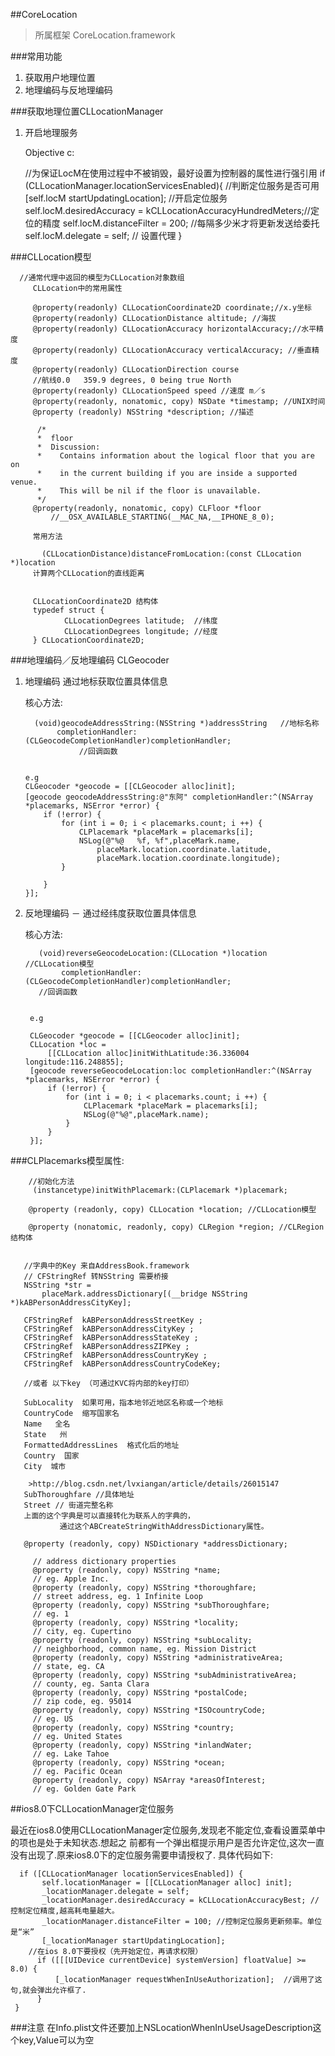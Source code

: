 ##CoreLocation 
 > 所属框架 CoreLocation.framework
 
###常用功能
   1. 获取用户地理位置
   2. 地理编码与反地理编码 
   
   
   
###获取地理位置CLLocationManager
 
   1. 开启地理服务
   
      Objective c:
           
         //为保证LocM在使用过程中不被销毁，最好设置为控制器的属性进行强引用
         if  (CLLocationManager.locationServicesEnabled){  //判断定位服务是否可用
             [self.locM startUpdatingLocation];  //开启定位服务
             self.locM.desiredAccuracy = kCLLocationAccuracyHundredMeters;//定位的精度
             self.locM.distanceFilter = 200; //每隔多少米才将更新发送给委托
             self.locM.delegate = self; // 设置代理
         }
         
         
###CLLocation模型
 
     
      //通常代理中返回的模型为CLLocation对象数组
         CLLocation中的常用属性
         
         @property(readonly) CLLocationCoordinate2D coordinate;//x.y坐标
         @property(readonly) CLLocationDistance altitude; //海拔
         @property(readonly) CLLocationAccuracy horizontalAccuracy;//水平精度
         @property(readonly) CLLocationAccuracy verticalAccuracy; //垂直精度  
         @property(readonly) CLLocationDirection course 
         //航线0.0   359.9 degrees, 0 being true North
         @property(readonly) CLLocationSpeed speed //速度 m／s
         @property(readonly, nonatomic, copy) NSDate *timestamp; //UNIX时间
         @property (readonly) NSString *description; //描述
         
          /*
          *  floor
          *  Discussion:
          *    Contains information about the logical floor that you are on
          *    in the current building if you are inside a supported venue.
          *    This will be nil if the floor is unavailable.
          */
         @property(readonly, nonatomic, copy) CLFloor *floor     
             //__OSX_AVAILABLE_STARTING(__MAC_NA,__IPHONE_8_0);
     
         常用方法
         
           (CLLocationDistance)distanceFromLocation:(const CLLocation *)location
         计算两个CLLocation的直线距离
     
     
         CLLocationCoordinate2D 结构体
         typedef struct {
                CLLocationDegrees latitude;  //纬度
                CLLocationDegrees longitude; //经度
         } CLLocationCoordinate2D;
         
         
         
###地理编码／反地理编码 CLGeocoder
 
  1. 地理编码  通过地标获取位置具体信息
  
     核心方法:
         
           (void)geocodeAddressString:(NSString *)addressString   //地标名称
                completionHandler:(CLGeocodeCompletionHandler)completionHandler;
                     //回调函数
                     
         
         e.g
         CLGeocoder *geocode = [[CLGeocoder alloc]init];
         [geocode geocodeAddressString:@"东阿" completionHandler:^(NSArray *placemarks, NSError *error) {
             if (!error) {
                 for (int i = 0; i < placemarks.count; i ++) {
                     CLPlacemark *placeMark = placemarks[i];
                     NSLog(@"%@   %f, %f",placeMark.name,     
                         placeMark.location.coordinate.latitude, 
                         placeMark.location.coordinate.longitude);
                 }
                 
             }
         }];     
         
         
 2. 反地理编码 － 通过经纬度获取位置具体信息
 
     核心方法:
     
           (void)reverseGeocodeLocation:(CLLocation *)location    //CLLocation模型
                completionHandler:(CLGeocodeCompletionHandler)completionHandler; 
           //回调函数
      
  
         e.g
         
         CLGeocoder *geocode = [[CLGeocoder alloc]init];
         CLLocation *loc = 
             [[CLLocation alloc]initWithLatitude:36.336004 longitude:116.248855];
         [geocode reverseGeocodeLocation:loc completionHandler:^(NSArray *placemarks, NSError *error) {
             if (!error) {
                 for (int i = 0; i < placemarks.count; i ++) {
                     CLPlacemark *placeMark = placemarks[i];
                     NSLog(@"%@",placeMark.name);
                 }
             }
         }];
 
     
###CLPlacemarks模型属性:
 
            
        //初始化方法
         (instancetype)initWithPlacemark:(CLPlacemark *)placemark;
        
        @property (readonly, copy) CLLocation *location; //CLLocation模型
 
        @property (nonatomic, readonly, copy) CLRegion *region; //CLRegion结构体
 
  
       //字典中的Key 来自AddressBook.framework 
       // CFStringRef 转NSString 需要桥接
       NSString *str = 
           placeMark.addressDictionary[(__bridge NSString *)kABPersonAddressCityKey];
           
       CFStringRef  kABPersonAddressStreetKey ;
       CFStringRef  kABPersonAddressCityKey ;
       CFStringRef  kABPersonAddressStateKey ;
       CFStringRef  kABPersonAddressZIPKey ;
       CFStringRef  kABPersonAddressCountryKey ;
       CFStringRef  kABPersonAddressCountryCodeKey;
        
       //或者 以下key （可通过KVC将内部的key打印）
       
       SubLocality  如果可用，指本地邻近地区名称或一个地标
       CountryCode  缩写国家名
       Name   全名
       State   州
       FormattedAddressLines  格式化后的地址
       Country  国家
       City  城市
       
        >http://blog.csdn.net/lvxiangan/article/details/26015147
       SubThoroughfare //具体地址
       Street // 街道完整名称
       上面的这个字典是可以直接转化为联系人的字典的，
               通过这个ABCreateStringWithAddressDictionary属性。
       
       @property (readonly, copy) NSDictionary *addressDictionary;
 
         // address dictionary properties
         @property (readonly, copy) NSString *name; 
         // eg. Apple Inc.
         @property (readonly, copy) NSString *thoroughfare; 
         // street address, eg. 1 Infinite Loop
         @property (readonly, copy) NSString *subThoroughfare; 
         // eg. 1
         @property (readonly, copy) NSString *locality; 
         // city, eg. Cupertino
         @property (readonly, copy) NSString *subLocality; 
         // neighborhood, common name, eg. Mission District
         @property (readonly, copy) NSString *administrativeArea; 
         // state, eg. CA
         @property (readonly, copy) NSString *subAdministrativeArea; 
         // county, eg. Santa Clara
         @property (readonly, copy) NSString *postalCode; 
         // zip code, eg. 95014
         @property (readonly, copy) NSString *ISOcountryCode; 
         // eg. US
         @property (readonly, copy) NSString *country; 
         // eg. United States
         @property (readonly, copy) NSString *inlandWater; 
         // eg. Lake Tahoe
         @property (readonly, copy) NSString *ocean; 
         // eg. Pacific Ocean
         @property (readonly, copy) NSArray *areasOfInterest; 
         // eg. Golden Gate Park
     
             
     
     
##ios8.0下CLLocationManager定位服务
 [](http://blog.csdn.net/nogodoss/article/details/42268295)
 
 最近在ios8.0使用CLLocationManager定位服务,发现老不能定位,查看设置菜单中的项也是处于未知状态.想起之
前都有一个弹出框提示用户是否允许定位,这次一直没有出现了.原来ios8.0下的定位服务需要申请授权了. 具体代码如下:
 
 
      if ([CLLocationManager locationServicesEnabled]) {
           self.locationManager = [[CLLocationManager alloc] init];
           _locationManager.delegate = self;
           _locationManager.desiredAccuracy = kCLLocationAccuracyBest; //控制定位精度,越高耗电量越大。
           _locationManager.distanceFilter = 100; //控制定位服务更新频率。单位是“米”
           [_locationManager startUpdatingLocation];
        //在ios 8.0下要授权（先开始定位，再请求权限）
          if ([[[UIDevice currentDevice] systemVersion] floatValue] >= 8.0) {
              [_locationManager requestWhenInUseAuthorization];  //调用了这句,就会弹出允许框了.
          }
     }
 
###注意 在Info.plist文件还要加上NSLocationWhenInUseUsageDescription这个key,Value可以为空